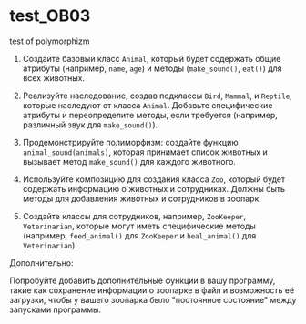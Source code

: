 # test_OB03
 test of polymorphizm
1. Создайте базовый класс `Animal`, который будет содержать общие атрибуты
(например, `name`, `age`) и методы (`make_sound()`, `eat()`) для всех животных.

2. Реализуйте наследование, создав подклассы `Bird`, `Mammal`, и `Reptile`,
которые наследуют от класса `Animal`. Добавьте специфические атрибуты и переопределите
методы, если требуется (например, различный звук для `make_sound()`).

3. Продемонстрируйте полиморфизм: создайте функцию `animal_sound(animals)`,
которая принимает список животных и вызывает метод `make_sound()` для каждого животного.

4. Используйте композицию для создания класса `Zoo`, который будет содержать информацию 
о животных и сотрудниках. Должны быть методы для добавления животных и сотрудников в зоопарк.

5. Создайте классы для сотрудников, например, `ZooKeeper`, `Veterinarian`, которые могут
иметь специфические методы (например, `feed_animal()` для `ZooKeeper` и `heal_animal()` 
для `Veterinarian`).



Дополнительно:

Попробуйте добавить дополнительные функции в вашу программу, такие как сохранение информации
о зоопарке в файл и возможность её загрузки, чтобы у вашего зоопарка было
"постоянное состояние" между запусками программы.